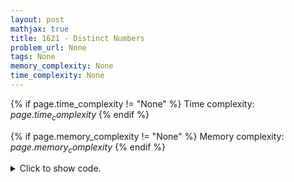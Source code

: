 ```yaml
---
layout: post
mathjax: true
title: 1621 - Distinct Numbers
problem_url: None
tags: None
memory_complexity: None
time_complexity: None
---
```




{% if page.time_complexity != "None" %}
Time complexity: ${{ page.time_complexity }}$
{% endif %}

{% if page.memory_complexity != "None" %}
Memory complexity: ${{ page.memory_complexity }}$
{% endif %}

<details>
<summary>
<p style="display:inline">Click to show code.</p>
</summary>
```cpp
{% raw %}
using namespace std;
using vi = vector<int>;
int main(void)
{
    int n;
    cin >> n;
    vi x(n);
    for (auto &xi : x)
        cin >> xi;
    sort(x.begin(), x.end());
    cout << distance(x.begin(), unique(x.begin(), x.end())) << endl;
    return 0;
}

{% endraw %}
```
</details>

